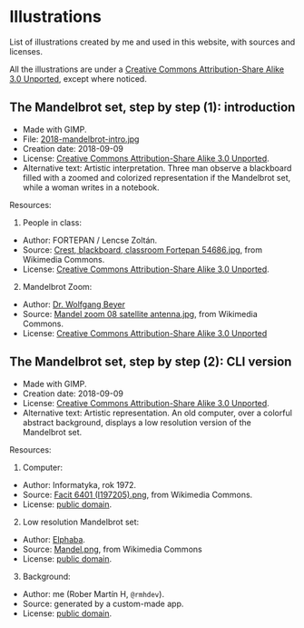 # Illustrations

List of illustrations created by me and used in this website, with sources and licenses.

All the illustrations are under a 
[Creative Commons Attribution-Share Alike 3.0 Unported](https://creativecommons.org/licenses/by-sa/3.0/deed.en), 
except where noticed.


## The Mandelbrot set, step by step (1): introduction

* Made with GIMP.
* File: [2018-mandelbrot-intro.jpg](2018-mandelbrot-intro.jpg)
* Creation date: 2018-09-09
* License: [Creative Commons Attribution-Share Alike 3.0 Unported](https://creativecommons.org/licenses/by-sa/3.0/deed.en).
* Alternative text: Artistic interpretation. Three man observe a blackboard filled with a zoomed and colorized representation if the Mandelbrot set, while a woman writes in a notebook.

Resources:

1. People in class:
  * Author: FORTEPAN / Lencse Zoltán.
  * Source: [Crest, blackboard, classroom Fortepan 54686.jpg](https://commons.wikimedia.org/wiki/File:Crest,_blackboard,_classroom_Fortepan_54686.jpg), from Wikimedia Commons.
  * License: [Creative Commons Attribution-Share Alike 3.0 Unported](https://creativecommons.org/licenses/by-sa/3.0/deed.en).
2. Mandelbrot Zoom:
  * Author: [Dr. Wolfgang Beyer](https://commons.wikimedia.org/wiki/User:Wolfgangbeyer)
  * Source: [Mandel zoom 08 satellite antenna.jpg](https://commons.wikimedia.org/wiki/File:Mandel_zoom_08_satellite_antenna.jpg), from Wikimedia Commons.
  * License: [Creative Commons Attribution-Share Alike 3.0 Unported](https://creativecommons.org/licenses/by-sa/3.0/deed.en)


## The Mandelbrot set, step by step (2): CLI version

* Made with GIMP.
* Creation date: 2018-09-09
* License: [Creative Commons Attribution-Share Alike 3.0 Unported](https://creativecommons.org/licenses/by-sa/3.0/deed.en).
* Alternative text: Artistic representation. An old computer, over a colorful abstract background, displays a low resolution version of the Mandelbrot set.

Resources:

1. Computer:
  * Author: Informatyka, rok 1972.
  * Source: [Facit 6401 (I197205).png](https://commons.wikimedia.org/wiki/File:Facit_6401_(I197205).png), from Wikimedia Commons.
  * License: [public domain](https://en.wikipedia.org/wiki/public_domain).
2. Low resolution Mandelbrot set:
  * Author: [Elphaba](https://ca.wikipedia.org/wiki/Usuari:Elphaba).
  * Source: [Mandel.png](https://commons.wikimedia.org/wiki/File:Mandel.png), from Wikimedia Commons
  * License: [public domain](https://en.wikipedia.org/wiki/public_domain).
3. Background:
  * Author: me (Rober Martín H, `@rmhdev`).
  * Source: generated by a custom-made app.
  * License: [public domain](https://en.wikipedia.org/wiki/public_domain).